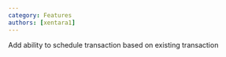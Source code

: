 ```yaml
---
category: Features
authors: [xentara1]
---
```


Add ability to schedule transaction based on existing transaction
